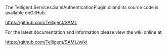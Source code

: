 The Telligent.Services.SamlAuthenticationPlugin.dlland its source code is available onGitHub. 

https://github.com/Telligent/SAML



For the latest documentation and information please view the wiki online at 



https://github.com/Telligent/SAML/wiki